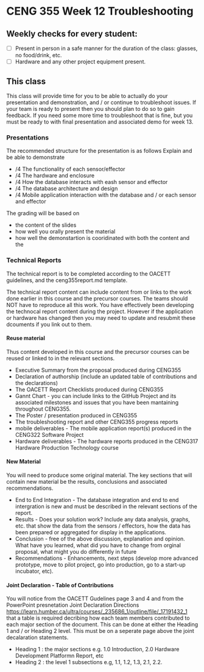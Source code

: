 # CENG 355 Week 12 Troubleshooting

## Weekly checks for every student:
- [ ] Present in person in a safe manner for the duration of the class: glasses, no food/drink, etc.
- [ ] Hardware and any other project equipment present.

## This class
This class will provide time for you to be able to actually do your presentation and demonstration, and / or continue to troubleshoot issues. 
If your team is ready to present then you should plan to do so to gain feedback. 
If you need some more time to troubleshoot that is fine, but you must be ready to with final presentation and associated demo for week 13. 

### Presentations
The recommended structure for the presentation is as follows
Explain and be able to demonstrate

- /4 The functionality of each sensor/effector
- /4 The hardware and enclosure   
- /4 How the database interacts with eash sensor and effector
- /4 The database architecture and design 
- /4 Mobile application interaction with the database and / or each sensor and effector   

The grading will be based on
- the content of the slides
- how well you orally present the material
- how well the demonstartion is cooridinated with both the content and the 

### Technical Reports
The technical report is to be completed according to the OACETT guidelines, and the ceng355report.md template. 

The technical report content can include content from or links to the work done earlier in this course and the precursor courses. 
The teams should NOT have to reproduce all this work. You have effectively been developing the technocal report content during the project.
However if the application or hardware has changed then you may need to update and resubmit these dcouments if you link out to them. 

#### Reuse material
Thus content developed in this course and the precursor courses can be reused or linked to in the relevant sections.

- Executive Summary from the proposal produced during CENG355
- Declaration of authorship (include an updated table of contributions and the declarations)
- The OACETT Report Checklists produced during CENG355
- Gannt Chart - you can include links to the GitHub Project and its associated milestones and issues that you have been mantaining throughout CENG355. 
- The Poster / presentation produced in CENG355
- The troubleshooting report and other CENG355 progress reports
- mobile deliverables - The mobile application report(s) produced in the CENG322 Software Project
- Hardware deliverables - The hardware reports produced in the CENG317 Hardware Production Technology course

#### New Material
You will need to produce some original material. The key sections that will contain new material be the results, conclusions and associated recommendations. 

- End to End Integration - The database integration and end to end intergration is new and must be described in the relevant sections of the report. 
- Results - Does your solution work? Include any data analysis, graphs, etc. that show the data from the sensors / effectors, how the data has been prepared or aggregated for display in the applications.
- Conclusion - free of the above discussion, explanation and opinion. What have you learned, what did you have to change from orginal proposal, what might you do differently in future
- Recommendations - Enhancements, next steps (develop more advanced prototype, move to pilot project, go into production, go to a start-up incubator, etc).
  
#### Joint Declaration - Table of Contributions
You will notice from the OACETT Gudelines page 3 and 4 and from the PowerPoint presnetation Joint Declaration Directions https://learn.humber.ca/ultra/courses/_235686_1/outline/file/_17191432_1 that a table is required decribing how each team members contributed to each major section of the document. This can be done at either the Heading 1 and / or Heading 2 level. This must be on a seperate page above the joint decalaration statements. 

- Heading 1 : the major sections e.g. 1.0 Introduction, 2.0 Hardware Development Platformn Report, etc
- Heading 2 : the level 1 subsections e.g, 1.1, 1.2, 1.3, 2.1, 2.2.


